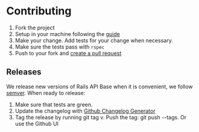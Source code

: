 # Contributing

1. Fork the project
2. Setup in your machine following the [guide](https://github.com/tianlu1677/rails_api_template#how-to-use)
3. Make your change. Add tests for your change when necessary.
4. Make sure the tests pass with `rspec`
5. Push to your fork and [create a pull request](https://help.github.com/articles/creating-a-pull-request/)

## Releases

We release new versions of Rails API Base when it is convenient, we follow [semver](http://semver.org/). When ready to release:

1. Make sure that tests are green.
2. Update the changelog with [Github Changelog Generator](https://github.com/skywinder/github-changelog-generator)
3. Tag the release by running git tag v<version>. Push the tag: git push --tags. Or use the Github UI
